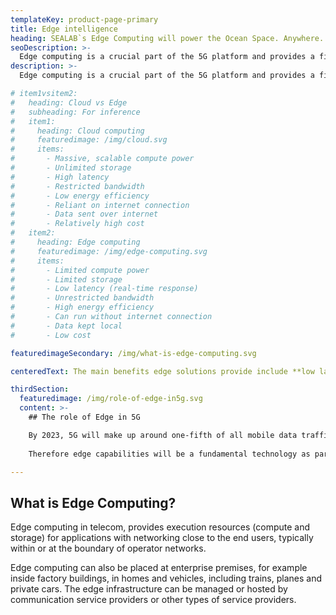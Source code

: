 ```yaml
---
templateKey: product-page-primary
title: Edge intelligence
heading: SEALAB`s Edge Computing will power the Ocean Space. Anywhere. Anytime.
seoDescription: >-
  Edge computing is a crucial part of the 5G platform and provides a first-mover advantage for communication service providers in grabbing new business opportunities.
description: >-
  Edge computing is a crucial part of the 5G platform and provides a first-mover advantage for communication service providers in grabbing new business opportunities.

# item1vsitem2:
#   heading: Cloud vs Edge
#   subheading: For inference
#   item1:
#     heading: Cloud computing
#     featuredimage: /img/cloud.svg
#     items: 
#       - Massive, scalable compute power
#       - Unlimited storage
#       - High latency
#       - Restricted bandwidth
#       - Low energy efficiency
#       - Reliant on internet connection
#       - Data sent over internet 
#       - Relatively high cost
#   item2:
#     heading: Edge computing
#     featuredimage: /img/edge-computing.svg
#     items: 
#       - Limited compute power
#       - Limited storage
#       - Low latency (real-time response)
#       - Unrestricted bandwidth
#       - High energy efficiency
#       - Can run without internet connection
#       - Data kept local
#       - Low cost

featuredimageSecondary: /img/what-is-edge-computing.svg

centeredText: The main benefits edge solutions provide include **low latency**, **high bandwidth**, **device processing** and **data offload** as well as **trusted computing** and **storage**.

thirdSection:
  featuredimage: /img/role-of-edge-in5g.svg
  content: >-
    ## The role of Edge in 5G

    By 2023, 5G will make up around one-fifth of all mobile data traffic, where 25% of the use-cases will depend on edge computing capabilities. The majority of the new 5G revenue potential is expected to come from enterprise & IoT services, of which many will rely on edge computing. 
    
    Therefore edge capabilities will be a fundamental technology as part of a 5G infrastructure for any service provider.

---
```


## What is Edge Computing?

Edge computing in telecom, provides execution resources (compute and storage) for applications with networking close to the end users, typically within or at the boundary of operator networks. 

Edge computing can also be placed at enterprise premises, for example inside factory buildings, in homes and vehicles, including trains, planes and private cars. The edge infrastructure can be managed or hosted by communication service providers or other types of service providers.
